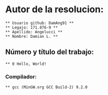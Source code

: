 # Autor de la resolucion:
    ** Usuario github: DamAng91 **
    ** Legajo: 171.876-9 **
    ** Apellido: Angelucci **
    ** Nombre: Damian L. **

## Número y título del trabajo: 
    ** 0 Hello, World! 

### Compilador: 
    ** gcc (MinGW.org GCC Build-2) 9.2.0 

